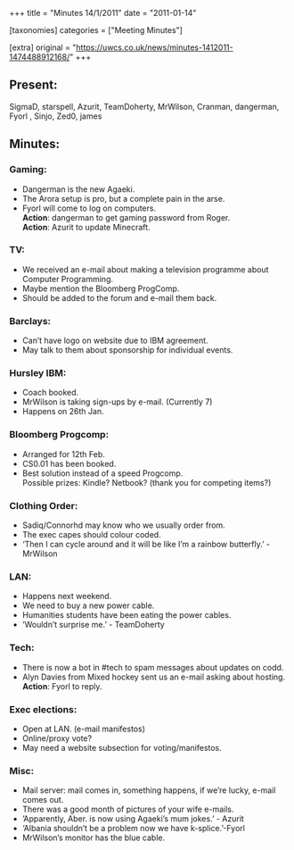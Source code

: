 +++
title = "Minutes 14/1/2011"
date = "2011-01-14"

[taxonomies]
categories = ["Meeting Minutes"]

[extra]
original = "https://uwcs.co.uk/news/minutes-1412011-1474488912168/"
+++

## Present:

SigmaD, starspell, Azurit, TeamDoherty, MrWilson, Cranman, dangerman, Fyorl , Sinjo, Zed0, james

## Minutes:

### Gaming:

  - Dangerman is the new Agaeki.
  - The Arora setup is pro, but a complete pain in the arse.
  - Fyorl will come to log on computers.  
    **Action**: dangerman to get gaming password from Roger.  
    **Action**: Azurit to update Minecraft.

### TV:

  - We received an e-mail about making a television programme about Computer Programming.
  - Maybe mention the Bloomberg ProgComp.
  - Should be added to the forum and e-mail them back.

### Barclays:

  - Can’t have logo on website due to IBM agreement.
  - May talk to them about sponsorship for individual events.

### Hursley IBM:

  - Coach booked.
  - MrWilson is taking sign-ups by e-mail. (Currently 7)
  - Happens on 26th Jan.

### Bloomberg Progcomp:

  - Arranged for 12th Feb.
  - CS0.01 has been booked.
  - Best solution instead of a speed Progcomp.  
    Possible prizes: Kindle? Netbook? (thank you for competing items?)

### Clothing Order:

  - Sadiq/Connorhd may know who we usually order from.
  - The exec capes should colour coded.
  - ‘Then I can cycle around and it will be like I’m a rainbow butterfly.’ - MrWilson

### LAN:

  - Happens next weekend.
  - We need to buy a new power cable.
  - Humanities students have been eating the power cables.
  - ’Wouldn’t surprise me.’ - TeamDoherty

### Tech:

  - There is now a bot in \#tech to spam messages about updates on codd.
  - Alyn Davies from Mixed hockey sent us an e-mail asking about hosting.  
    **Action**: Fyorl to reply.

### Exec elections:

  - Open at LAN. (e-mail manifestos)
  - Online/proxy vote?
  - May need a website subsection for voting/manifestos.

### Misc:

  - Mail server: mail comes in, something happens, if we’re lucky, e-mail comes out.
  - There was a good month of pictures of your wife e-mails.
  - ’Apparently, Aber. is now using Agaeki’s mum jokes.’ - Azurit
  - ‘Albania shouldn’t be a problem now we have k-splice.’-Fyorl
  - MrWilson’s monitor has the blue cable.

